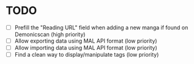 # TODO

- [ ] Prefill the "Reading URL" field when adding a new manga if found on Demonicscan (high priority)
- [ ] Allow exporting data using MAL API format (low priority)
- [ ] Allow importing data using MAL API format (low priority)
- [ ] Find a clean way to display/manipulate tags (low priority)
